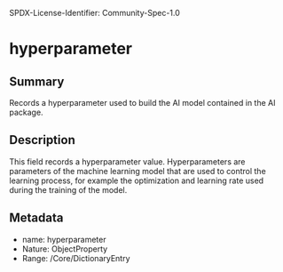 SPDX-License-Identifier: Community-Spec-1.0

# hyperparameter

## Summary

Records a hyperparameter used to build the AI model contained in the AI package.

## Description

This field records a hyperparameter value.
Hyperparameters are parameters of the machine learning model that are used to control the learning process,
for example the optimization and learning rate used during the training of the model.

## Metadata

- name: hyperparameter
- Nature: ObjectProperty
- Range: /Core/DictionaryEntry
